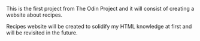 This is the first project from The Odin Project and it will consist of creating a website about recipes.

Recipes website will be created to solidify my HTML knowledge at first and will be revisited in the future.